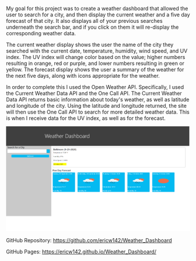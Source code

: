 My goal for this project was to create a weather dashboard that allowed the user to search for a city, and then display the current weather and a five day forecast
of that city. It also displays all of your previous searches underneath the search bar, and if you click on them it will re-display the corresponding weather data.

The current weather display shows the user the name of the city they searched with the current date, temperature, humidity, wind speed, and UV index. The UV index will
change color based on the value; higher numbers resulting in orange, red or purple, and lower numbers resulting in green or yellow. The forecast display shows the user
a summary of the weather for the next five days, along with icons appropriate for the weather.

In order to complete this I used the Open Weather API. Specifically, I used the Current Weather Data API and the One Call API. The Current Weather Data API returns
basic information about today's weather, as well as latitude and longitude of the city. Using the latitude and longitude returned, the site will then use the 
One Call API to search for more detailed weather data. This is when I receive data for the UV index, as well as for the forecast.

![Weather Dashboard](/Assets/images/dashboard.png?raw=true "Weather Dashboard")

GitHub Repository: https://github.com/ericw142/Weather_Dashboard

GitHub Pages: https://ericw142.github.io/Weather_Dashboard/